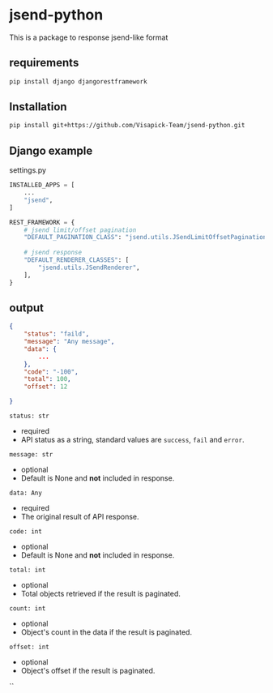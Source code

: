 # jsend-python
This is a package to response jsend-like format


## requirements
```bash
pip install django djangorestframework
```


## Installation

<!-- ```bash
pip install jsend
``` -->

```bash
pip install git+https://github.com/Visapick-Team/jsend-python.git
```


## Django example

settings.py
```python
INSTALLED_APPS = [
    ...
    "jsend",
]
```

```python
REST_FRAMEWORK = {
    # jsend limit/offset pagination 
    "DEFAULT_PAGINATION_CLASS": "jsend.utils.JSendLimitOffsetPagination",
    
    # jsend response
    "DEFAULT_RENDERER_CLASSES": [
        "jsend.utils.JSendRenderer",
    ],
}

```



## output

```json
{
    "status": "faild",
    "message": "Any message",
    "data": {
        ...
    },
    "code": "-100",
    "total": 100,
    "offset": 12

}
```
`status: str`
+ required
+ API status as a string, standard values are `success`, `fail` and `error`.


`message: str`
+ optional
+ Default is None and **not** included in response. 

`data: Any`
+ required
+ The original result of API response. 

`code: int`
+ optional
+ Default is None and **not** included in response. 


`total: int`
+ optional
+ Total objects retrieved if the result is paginated.

`count: int`
+ optional
+ Object's count in the data if the result is paginated. 


`offset: int`
+ optional
+ Object's offset if the result is paginated. 

``


